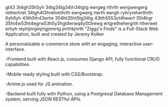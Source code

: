 gt43
3t4gh35h5yh
34tg34tg34th34tgtg
ewrgeg
rthrth
wergwergerg
retherhret
34tgh4t3hrehrethrth
ewrgwerg
rterth
ewrgh
ryhryreherthrth
6yh6yh
43th5th43ertw
354ht35ht5tg34tg
43tth5553yt4hewrt
35t4hgr
35ht4w53ht4egrw53h5y3hgt4erwq4y5t3rewg
ertgrethehergrth
rtherwet
erhyh
reyhijnrginjrtgjnmrtg
jnrthkjnrth
"Ziggy's Finds" is a Full-Stack Web Application,
built and created by Jeremy Kolker 

A personalizable e-commerce store with an engaging, interactive user-interface. 

-Frontend built with React.js, consumes Django API, fully functional CRUD capabilities.

-Mobile ready styling built with CSS/Bootstrap.

-Anime.js used for JS animation.

-Backend built fully with Python, using a Postgresql Database Management system, serving JSON RESTful APIs.

